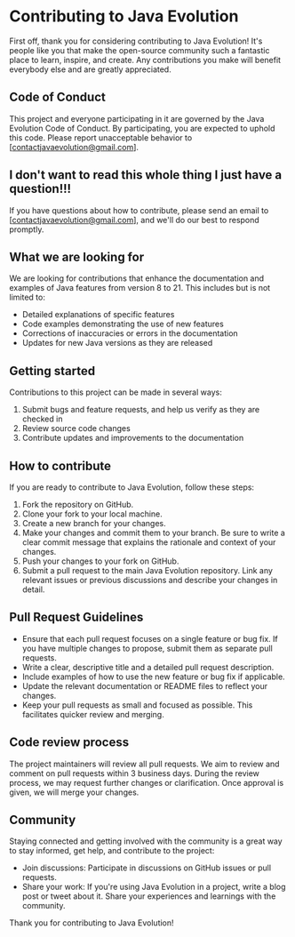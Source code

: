 # Contributing to Java Evolution

First off, thank you for considering contributing to Java Evolution! It's people like you that make the open-source
community such a fantastic place to learn, inspire, and create. Any contributions you make will benefit everybody else
and are greatly appreciated.

## Code of Conduct

This project and everyone participating in it are governed by the Java Evolution Code of Conduct. By participating, you
are expected to uphold this code. Please report unacceptable behavior to [contactjavaevolution@gmail.com].

## I don't want to read this whole thing I just have a question!!!

If you have questions about how to contribute, please send an email to [contactjavaevolution@gmail.com], and we'll do
our best to respond promptly.

## What we are looking for

We are looking for contributions that enhance the documentation and examples of Java features from version 8 to 21. This
includes but is not limited to:

- Detailed explanations of specific features
- Code examples demonstrating the use of new features
- Corrections of inaccuracies or errors in the documentation
- Updates for new Java versions as they are released

## Getting started

Contributions to this project can be made in several ways:

1) Submit bugs and feature requests, and help us verify as they are checked in
2) Review source code changes
3) Contribute updates and improvements to the documentation

## How to contribute

If you are ready to contribute to Java Evolution, follow these steps:

1) Fork the repository on GitHub.
2) Clone your fork to your local machine.
3) Create a new branch for your changes.
4) Make your changes and commit them to your branch. Be sure to write a clear commit message that explains the rationale
   and context of your changes.
5) Push your changes to your fork on GitHub.
6) Submit a pull request to the main Java Evolution repository. Link any relevant issues or previous discussions and
   describe your changes in detail.

## Pull Request Guidelines

- Ensure that each pull request focuses on a single feature or bug fix. If you have multiple changes to propose, submit
  them as separate pull requests.
- Write a clear, descriptive title and a detailed pull request description.
- Include examples of how to use the new feature or bug fix if applicable.
- Update the relevant documentation or README files to reflect your changes.
- Keep your pull requests as small and focused as possible. This facilitates quicker review and merging.

## Code review process

The project maintainers will review all pull requests. We aim to review and comment on pull requests within 3 business
days. During the review process, we may request further changes or clarification. Once approval is given, we will merge
your changes.

## Community

Staying connected and getting involved with the community is a great way to stay informed, get help, and contribute to
the project:

- Join discussions: Participate in discussions on GitHub issues or pull requests.
- Share your work: If you're using Java Evolution in a project, write a blog post or tweet about it. Share your
  experiences and learnings with the community.

Thank you for contributing to Java Evolution!
